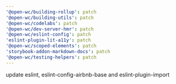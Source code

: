 ```yaml
---
'@open-wc/building-rollup': patch
'@open-wc/building-utils': patch
'@open-wc/codelabs': patch
'@open-wc/dev-server-hmr': patch
'@open-wc/eslint-config': patch
'eslint-plugin-lit-a11y': patch
'@open-wc/scoped-elements': patch
'storybook-addon-markdown-docs': patch
'@open-wc/testing-helpers': patch
---
```


update eslint, eslint-config-airbnb-base and eslint-plugin-import
